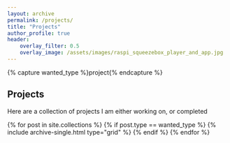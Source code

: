 ```yaml
---
layout: archive
permalink: /projects/
title: "Projects"
author_profile: true
header:
    overlay_filter: 0.5
    overlay_image: /assets/images/raspi_squeezebox_player_and_app.jpg
---
```


{% capture wanted_type %}project{% endcapture %}

## Projects

Here are a collection of projects I am either working on, or completed


<div class="grid__wrapper">
  {% for post in site.collections %}
    {% if post.type == wanted_type %}
      {% include archive-single.html type="grid" %}
	{% endif %}    
  {% endfor %}
</div>